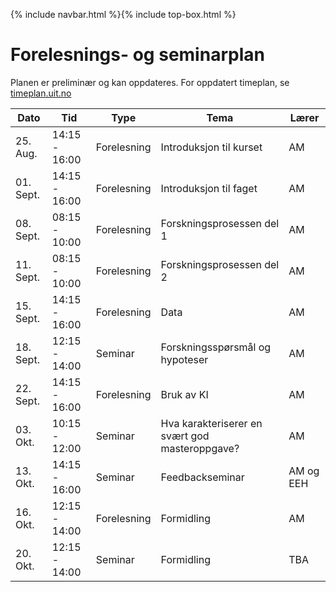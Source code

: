 {% include navbar.html %}{% include top-box.html %}
# Forelesnings- og seminarplan  
Planen er preliminær og kan oppdateres. For oppdatert timeplan, se [timeplan.uit.no](https://tp.educloud.no/uit/app/schedule?semester=25h&scheduleType=course&filterOpen=true&summary=true&tab=calendar&course=SOK-3024%C2%A41)


| Dato           | Tid            | Type            | Tema                              | Lærer |
|----------------|----------------|-----------------|-----------------------------------|-------|
|25. Aug.        |  14:15 - 16:00 |Forelesning     | Introduksjon til kurset           | AM |
|01. Sept.        |  14:15 - 16:00 |Forelesning      | Introduksjon til faget | AM |
|08. Sept.        |  08:15 - 10:00 |Forelesning        |Forskningsprosessen del 1 | AM |
|11. Sept.        |  08:15 - 10:00 |Forelesning        |Forskningsprosessen del 2 | AM |
|15. Sept.        |  14:15 - 16:00 |Forelesning        |Data| AM |
|18. Sept.        |  12:15 - 14:00 |Seminar    | Forskningsspørsmål og hypoteser | AM |
|22. Sept.        |  14:15 - 16:00 |Forelesning          | Bruk av KI | AM |
|03. Okt.        |  10:15 - 12:00 |Seminar   | Hva karakteriserer en svært god masteroppgave?  | AM |
|13. Okt.         |  14:15 - 16:00 |Seminar      | Feedbackseminar | AM og EEH |
|16. Okt.         |  12:15 - 14:00 |Forelesning      |Formidling  | AM |
|20. Okt.         |  12:15 - 14:00 |Seminar     | Formidling    | TBA |








